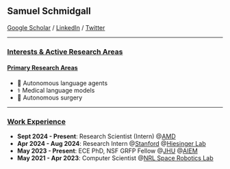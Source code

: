 ## Samuel Schmidgall
<a href="https://scholar.google.com/citations?user=bQDooZEAAAAJ&hl=en">Google Scholar</a> / <a href="https://www.linkedin.com/in/samuel-schmidgall-288632162/">LinkedIn</a> / <a href="https://twitter.com/SRSchmidgall">Twitter</a> 

---------------
### <ins>Interests & Active Research Areas</ins>
#### <ins>Primary Research Areas</ins>

* 🚂 Autonomous language agents
* ⚕️ Medical language models
* 🧬 Autonomous surgery
---------------

### <ins>Work Experience</ins>
* **Sept 2024 - Present**: Research Scientist (Intern) @<a href="https://www.amd.com/en.html">AMD</a>
* **Apr 2024 - Aug 2024**: Research Intern @<a href="https://med.stanford.edu/">Stanford</a> @<a href="https://www.hiesingerlab.com/">Hiesinger Lab</a>
* **May 2023 - Present**: ECE PhD, NSF GRFP Fellow @<a href="https://www.jhu.edu/">JHU</a> @<a href="https://aiem.jhu.edu">AIEM</a>
* **May 2021 - Apr 2023**: Computer Scientist @<a href="https://www.nrl.navy.mil/">NRL Space Robotics Lab</a>

